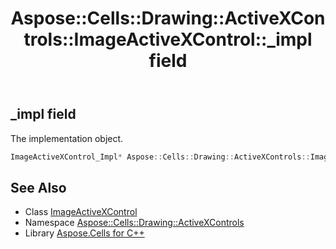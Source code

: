 ﻿---
title: Aspose::Cells::Drawing::ActiveXControls::ImageActiveXControl::_impl field
linktitle: _impl
second_title: Aspose.Cells for C++ API Reference
description: 'Aspose::Cells::Drawing::ActiveXControls::ImageActiveXControl::_impl field. The implementation object in C++.'
type: docs
weight: 2300
url: /cpp/aspose.cells.drawing.activexcontrols/imageactivexcontrol/_impl/
---
## _impl field


The implementation object.

```cpp
ImageActiveXControl_Impl* Aspose::Cells::Drawing::ActiveXControls::ImageActiveXControl::_impl
```

## See Also

* Class [ImageActiveXControl](../)
* Namespace [Aspose::Cells::Drawing::ActiveXControls](../../)
* Library [Aspose.Cells for C++](../../../)
